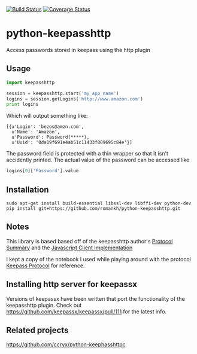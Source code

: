 [![Build Status](https://travis-ci.org/jobevers/python-keepasshttp.svg?branch=master)](https://travis-ci.org/jobevers/python-keepasshttp)
[![Coverage Status](https://coveralls.io/repos/github/jobevers/python-keepasshttp/badge.svg?branch=master)](https://coveralls.io/github/jobevers/python-keepasshttp?branch=master)


# python-keepasshttp
Access passwords stored in keepass using the http plugin 

## Usage

```python
import keepasshttp

session = keepasshttp.start('my_app_name')
logins = session.getLogins('http://www.amazon.com')
print logins
```

Which will output something like:

```
[{u'Login': 'bezos@amzn.com',
  u'Name': 'Amazon',
  u'Password': Password(*****),
  u'Uuid': '0da19f691e4ab51c11433f809695c84e'}]
```

The password field is protected with a thin wrapper so that it
isn't accidently printed.  The actual value of the password can
be accessed like

```python
logins[0]['Password'].value
```

## Installation
`sudo apt-get install build-essential libssl-dev libffi-dev python-dev`
`pip install git+https://github.com/romankh/python-keepasshttp.git`

## Notes

This library is based based off of the keepasshttp author's
[Protocol Summary](https://github.com/pfn/keepasshttp#protocol)
and the
[Javascript Client Implementation](https://github.com/pfn/passifox/blob/master/chromeipass/background/keepass.js)

I kept a copy of the notebook I used while playing around with the
protocol
[Keepass Protocol](https://github.com/jobevers/python-keepasshttp/blob/master/Keepass%20Protocol.ipynb)
for reference.

## Installing http server for keepassx

Versions of keepassx have been written that port the functionality of
the keepasshttp plugin. Check out
https://github.com/keepassx/keepassx/pull/111 for the latest info.

## Related projects

https://github.com/ccryx/python-keephasshttpc
